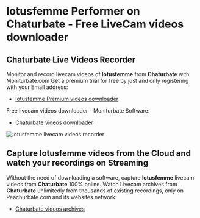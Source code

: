 # lotusfemme Performer on Chaturbate - Free LiveCam videos downloader

## Chaturbate Live Videos Recorder

Monitor and record livecam videos of **lotusfemme** from **Chaturbate** with Moniturbate.com
Get a premium trial for free by just and only registering with your Email address:
* [lotusfemme Premium videos downloader](https://moniturbate.com/request-demo-licence-key.html)

Free livecam videos downloader - Moniturbate Software:
* [Chaturbate videos downloader](https://moniturbate.com/moniturbate-download-software.html)

![lotusfemme livecam videos recorder](https://peachurnet.com/templates/moniturbate-software.png)


## Capture lotusfemme videos from the Cloud and watch your recordings on Streaming

Without the need of downloading a software, capture **lotusfemme** livecam videos from **Chaturbate** 100% online.
Watch Livecam archives from **Chaturbate** unlimitedly from thousands of existing recordings, only on Peachurbate.com and its websites network:
* [Chaturbate videos archives](https://peachurnet.com/)